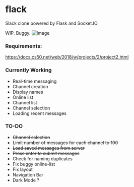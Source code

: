 # flack
Slack clone powered by Flask and Socket.IO

WIP. Buggy.
![Image](https://i.imgur.com/GsgvYjf.png)

### Requirements:  
https://docs.cs50.net/web/2018/w/projects/2/project2.html

### Currently Working
* Real-time messaging
* Channel creation
* Display names
* Online list
* Channel list
* Channel selection
* Loading recent messages

### TO-DO
* ~~Channel selection~~
* ~~Limit number of messages for each channel to 100~~
* ~~Load saved messages from server~~
* ~~Press enter to submit messages~~
* Check for naming duplicates
* Fix buggy online-list
* Fix layout
* Navigation Bar
* Dark Mode ?
